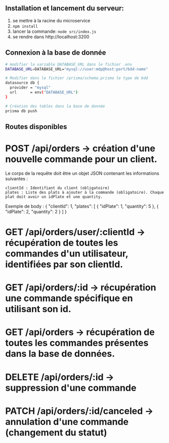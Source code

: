 ## Installation et lancement du serveur:

1. se mettre à la racine du microservice 
2. `npm install`
3. lancer la commande: `node src/index.js`
4. se rendre dans http://localhost:3200

## Connexion à la base de donnée

```bash
# modifier la variable DATABASE_URL dans le fichier .env
DATABASE_URL=DATABASE_URL="mysql://user:mdp@host:port/bdd-name"

# Modifier dans le fichier /prisma/schema.prisma le type de bdd
datasource db {
  provider = "mysql"
  url      = env("DATABASE_URL")
}

# Création des tables dans la base de donnée
prisma db push
```

## Routes disponibles

# POST /api/orders -> création d'une nouvelle commande pour un client.
Le corps de la requête doit être un objet JSON contenant les informations suivantes :

    clientId : Identifiant du client (obligatoire)
    plates : Liste des plats à ajouter à la commande (obligatoire). Chaque plat doit avoir un idPlate et une quantity.

Exemple de body :
{
    "clientId": 1,
    "plates": [
        {
            "idPlate": 1,
            "quantity": 5
        },
        {
            "idPlate": 2,
            "quantity": 2
        }
    ]
}

# GET /api/orders/user/:clientId -> récupération de toutes les commandes d'un utilisateur, identifiées par son clientId.
# GET /api/orders/:id -> récupération une commande spécifique en utilisant son id.
# GET /api/orders -> récupération de toutes les commandes présentes dans la base de données.
# DELETE /api/orders/:id -> suppression d'une commande
# PATCH /api/orders/:id/canceled -> annulation d'une commande (changement du statut)
